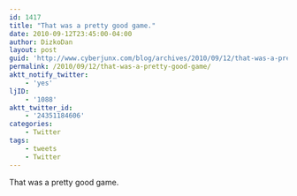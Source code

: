 ```yaml
---
id: 1417
title: "That was a pretty good game."
date: 2010-09-12T23:45:00-04:00
author: DizkoDan
layout: post
guid: 'http://www.cyberjunx.com/blog/archives/2010/09/12/that-was-a-pretty-good-game/'
permalink: /2010/09/12/that-was-a-pretty-good-game/
aktt_notify_twitter:
    - 'yes'
ljID:
    - '1088'
aktt_twitter_id:
    - '24351184606'
categories:
    - Twitter
tags:
    - tweets
    - Twitter
---
```


That was a pretty good game.